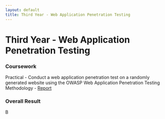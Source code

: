 ```yaml
---
layout: default
title: Third Year - Web Application Penetration Testing 
---
```


# Third Year - Web Application Penetration Testing 


### Coursework
Practical
    - Conduct a web application penetration test on a randomly generated website using the OWASP Web Application Penetration Testing Methodology
    - [Report](Hacklab_Security_Solutions_2001642.pdf)

### Overall Result 
B
